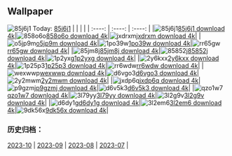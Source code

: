 ## Wallpaper
![85j6j1](https://w.wallhaven.cc/full/85/wallhaven-85j6j1.jpg) Today: [85j6j1](https://th.wallhaven.cc/small/85/85j6j1.jpg)
|      |      |      |
| :----: | :----: | :----: |
|![85j6j1](https://th.wallhaven.cc/small/85/85j6j1.jpg)[85j6j1 download 4k](https://wallhaven.cc/w/85j6j1)|![858o6o](https://th.wallhaven.cc/small/85/858o6o.jpg)[858o6o download 4k](https://wallhaven.cc/w/858o6o)|![jxdrxm](https://th.wallhaven.cc/small/jx/jxdrxm.jpg)[jxdrxm download 4k](https://wallhaven.cc/w/jxdrxm)|
|![o5jp9m](https://th.wallhaven.cc/small/o5/o5jp9m.jpg)[o5jp9m download 4k](https://wallhaven.cc/w/o5jp9m)|![1po39w](https://th.wallhaven.cc/small/1p/1po39w.jpg)[1po39w download 4k](https://wallhaven.cc/w/1po39w)|![rr65gw](https://th.wallhaven.cc/small/rr/rr65gw.jpg)[rr65gw download 4k](https://wallhaven.cc/w/rr65gw)|
|![85jm8j](https://th.wallhaven.cc/small/85/85jm8j.jpg)[85jm8j download 4k](https://wallhaven.cc/w/85jm8j)|![85852j](https://th.wallhaven.cc/small/85/85852j.jpg)[85852j download 4k](https://wallhaven.cc/w/85852j)|![1p2yxg](https://th.wallhaven.cc/small/1p/1p2yxg.jpg)[1p2yxg download 4k](https://wallhaven.cc/w/1p2yxg)|
|![2y6kxx](https://th.wallhaven.cc/small/2y/2y6kxx.jpg)[2y6kxx download 4k](https://wallhaven.cc/w/2y6kxx)|![1p25p3](https://th.wallhaven.cc/small/1p/1p25p3.jpg)[1p25p3 download 4k](https://wallhaven.cc/w/1p25p3)|![rr6wdw](https://th.wallhaven.cc/small/rr/rr6wdw.jpg)[rr6wdw download 4k](https://wallhaven.cc/w/rr6wdw)|
|![wexwwp](https://th.wallhaven.cc/small/we/wexwwp.jpg)[wexwwp download 4k](https://wallhaven.cc/w/wexwwp)|![d6vgo3](https://th.wallhaven.cc/small/d6/d6vgo3.jpg)[d6vgo3 download 4k](https://wallhaven.cc/w/d6vgo3)|![2y2mwm](https://th.wallhaven.cc/small/2y/2y2mwm.jpg)[2y2mwm download 4k](https://wallhaven.cc/w/2y2mwm)|
|![jxdp6q](https://th.wallhaven.cc/small/jx/jxdp6q.jpg)[jxdp6q download 4k](https://wallhaven.cc/w/jxdp6q)|![p9gzmj](https://th.wallhaven.cc/small/p9/p9gzmj.jpg)[p9gzmj download 4k](https://wallhaven.cc/w/p9gzmj)|![d6v5k3](https://th.wallhaven.cc/small/d6/d6v5k3.jpg)[d6v5k3 download 4k](https://wallhaven.cc/w/d6v5k3)|
|![qzo1w7](https://th.wallhaven.cc/small/qz/qzo1w7.jpg)[qzo1w7 download 4k](https://wallhaven.cc/w/qzo1w7)|![3l79yy](https://th.wallhaven.cc/small/3l/3l79yy.jpg)[3l79yy download 4k](https://wallhaven.cc/w/3l79yy)|![3l2g9v](https://th.wallhaven.cc/small/3l/3l2g9v.jpg)[3l2g9v download 4k](https://wallhaven.cc/w/3l2g9v)|
|![d6dy1g](https://th.wallhaven.cc/small/d6/d6dy1g.jpg)[d6dy1g download 4k](https://wallhaven.cc/w/d6dy1g)|![3l2em6](https://th.wallhaven.cc/small/3l/3l2em6.jpg)[3l2em6 download 4k](https://wallhaven.cc/w/3l2em6)|![9dk56x](https://th.wallhaven.cc/small/9d/9dk56x.jpg)[9dk56x download 4k](https://wallhaven.cc/w/9dk56x)|

### 历史归档：
[2023-10](https://github.com/april-projects/april-wallpaper/tree/main/picture/2023-10/) | [2023-09](https://github.com/april-projects/april-wallpaper/tree/main/picture/2023-09/) | [2023-08](https://github.com/april-projects/april-wallpaper/tree/main/picture/2023-08/) | [2023-07](https://github.com/april-projects/april-wallpaper/tree/main/picture/2023-07/) | 